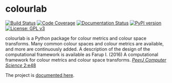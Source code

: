 colourlab
===========

[![Build Status](https://travis-ci.org/ifarup/colourlab.svg?branch=master)](https://travis-ci.org/ifarup/colourlab)
[![Code Coverage](https://codecov.io/gh/ifarup/colourlab/branch/master/graph/badge.svg)](https://codecov.io/gh/ifarup/colourlab)
[![Documentation Status](https://readthedocs.org/projects/colourlab/badge/?version=latest)](http://colourlab.readthedocs.io/en/latest/?badge=latest)
[![PyPI version](https://badge.fury.io/py/colourlab.svg)](https://badge.fury.io/py/colourlab)
[![License: GPL v3](https://img.shields.io/badge/License-GPL%20v3-blue.svg)](http://www.gnu.org/licenses/gpl-3.0)

colourlab is a Python package for colour metrics and colour space
transforms. Many common colour spaces and colour metrics are
available, and more are continuously added. A description of the
design of the computational framework is available as Farup I. (2016)
A computational framework for colour metrics and colour space
transforms.
[_PeerJ Computer Science_ 2:e48](https://doi.org/10.7717/peerj-cs.48)

The project is [documented here](http://colourlab.readthedocs.io/en/latest/).
